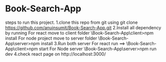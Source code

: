 # Book-Search-App

steps to run this project.
1.clone this repo from git 
using git clone https://github.com/anujnsumit/Book-Search-App.git
2.Install all dependency by running 
For react move to client folder 
\Book-Search-App\client>npm install
For node project move to server folder
\Book-Search-App\server>npm install
3.Run both server 
For react run ==>
\Book-Search-App\client>npm start
For Node server
\Book-Search-App\server>npm run dev
4.check react page on http://localhost:3000/


